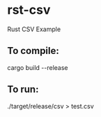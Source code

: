 # rst-csv
Rust CSV Example

## To compile:

cargo build --release

## To run:

 ./target/release/csv > test.csv

